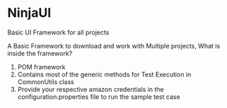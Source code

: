 # NinjaUI
Basic UI Framework for all projects

A Basic Framework to download and work with Multiple projects,
What is inside the framework?
1. POM framework
2. Contains most of the generic methods for Test Execution in CommonUtils class
3. Provide your respective amazon credentials in the configuration.properties file to run the sample test case
